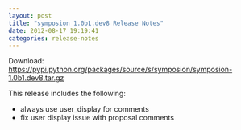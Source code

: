 ```yaml
---
layout: post
title: "symposion 1.0b1.dev8 Release Notes"
date: 2012-08-17 19:19:41
categories: release-notes
---
```


Download: <https://pypi.python.org/packages/source/s/symposion/symposion-1.0b1.dev8.tar.gz>

This release includes the following:

* always use user_display for comments
* fix user display issue with proposal comments
